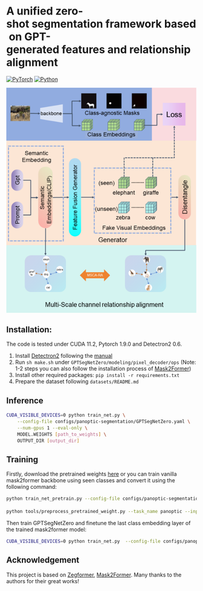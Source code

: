 # A unified zero-shot segmentation framework based on GPT-generated features and relationship alignment
[![PyTorch](https://img.shields.io/badge/PyTorch-1.9.0-%23EE4C2C.svg?style=&logo=PyTorch&logoColor=white)](https://pytorch.org/)
[![Python](https://img.shields.io/badge/Python-3.7%20|%203.8%20|%203.9-blue.svg?style=&logo=python&logoColor=ffdd54)](https://www.python.org/downloads/)

![framework](GPTSegNetZero/imgs/frame.png)
## Installation:

The code is tested under CUDA 11.2, Pytorch 1.9.0 and Detectron2 0.6.

1. Install [Detectron2](https://github.com/facebookresearch/detectron2) following the [manual](https://detectron2.readthedocs.io/en/latest/)
2. Run `sh make.sh` under `GPTSegNetZero/modeling/pixel_decoder/ops`
(Note: 1-2 steps you can also follow the installation process of [Mask2Former](https://github.com/facebookresearch/Mask2Former))
3. Install other required packages: `pip install -r requirements.txt`
4. Prepare the dataset following `datasets/README.md`

## Inference

```bash
CUDA_VISIBLE_DEVICES=0 python train_net.py \
    --config-file configs/panoptic-segmentation/GPTSegNetZero.yaml \
    --num-gpus 1 --eval-only \
    MODEL.WEIGHTS [path_to_weights] \
    OUTPUT_DIR [output_dir]
```

## Training

Firstly, download the pretrained weights [here](https://drive.google.com/drive/folders/1ynhW1vc_KpLQC_O1MrSuRt4dn8ZYTwa4?usp=sharing) or you can train vanilla mask2former backbone using seen classes and convert it using the following command:

```bash
python train_net_pretrain.py --config-file configs/panoptic-segmentation/pretrain.yaml --num-gpus 8

python tools/preprocess_pretrained_weight.py --task_name panoptic --input_file panoptic_pretrain/model_final.pth
```

Then train GPTSegNetZero and finetune the last class embedding layer of the trained mask2former model:
```bash
CUDA_VISIBLE_DEVICES=0 python train_net.py  --config-file configs/panoptic-segmentation/GPTSegNetZero.yaml --num-gpus 1 MODEL.WEIGHTS pretrained_weight_panoptic.pth
```
## Acknowledgement

This project is based on [Zegformer](https://github.com/dingjiansw101/ZegFormer), [Mask2Former](https://github.com/facebookresearch/Mask2Former). Many thanks to the authors for their great works!



